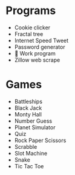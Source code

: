 # Programs

- Cookie clicker
- Fractal tree
- Internet Speed Tweet
- Password generator
- 💼 Work program 
- Zillow web scrape


# Games

- Battleships
- Black Jack
- Monty Hall
- Number Guess
- Planet Simulator
- Quiz 
- Rock Paper Scissors
- Scrabble
- Slot Machine
- Snake
- Tic Tac Toe

